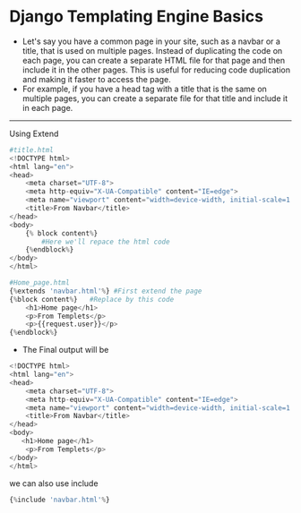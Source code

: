 # Django Templating Engine Basics

- Let's say you have a common page in your site, such as a navbar or a title, that is used on multiple pages. Instead of duplicating the code on each page, you can create a separate HTML file for that page and then include it in the other pages. This is useful for reducing code duplication and making it faster to access the page.
- For example, if you have a head tag with a title that is the same on multiple pages, you can create a separate file for that title and include it in each page.

---

Using Extend 

```python
#title.html
<!DOCTYPE html>
<html lang="en">
<head>
    <meta charset="UTF-8">
    <meta http-equiv="X-UA-Compatible" content="IE=edge">
    <meta name="viewport" content="width=device-width, initial-scale=1.0">
    <title>From Navbar</title>
</head>
<body>
    {% block content%} 
        #Here we'll repace the html code 
    {%endblock%}
</body>
</html>

#Home_page.html
{%extends 'navbar.html'%} #First extend the page 
{%block content%}   #Replace by this code 
    <h1>Home page</h1>
    <p>From Templets</p>
    <p>{{request.user}}</p>
{%endblock%}

```

- The Final output will be

```python
<!DOCTYPE html>
<html lang="en">
<head>
    <meta charset="UTF-8">
    <meta http-equiv="X-UA-Compatible" content="IE=edge">
    <meta name="viewport" content="width=device-width, initial-scale=1.0">
    <title>From Navbar</title>
</head>
<body>
   <h1>Home page</h1>
    <p>From Templets</p>
</body>
</html>
```

we can also use include 

 

```python
{%include 'navbar.html'%}
```